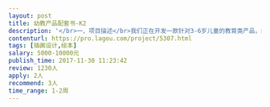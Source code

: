 ```yaml
---                
layout: post       
title: 幼教产品配套书-K2           
description: '</br>一、项目描述</br>我们正在开发一款针对3-6岁儿童的教育类产品，内容涵盖孩子学习的方方面面，比如数学、英语、识字等等。产品需要配套的书籍。书籍不是绘本，更多的是一个一个的知识点。一本书包含40页的内容。</br> </br>二、主要工作</br>插画师根据内容要求绘制书中内容，包括每一页所表现的场景和元素。为保证统一性，人物形象、动物形象和场景的画风请严格按照我方提供的样稿执行。</br> </br>三、人员要求</br>擅长儿童卡通风格的插画师，特别是幼儿园阶段的插画风格，制作过“儿童读物”和“低龄儿童游戏”者优先。因为周期紧、任务重，我们倾向与不同的插画师或团队来完成此次工作。</br></br>四、工作量</br>1.所有工作从今日起到12月10号止。</br>2.所有制作文件均为成品文件。（需绘制+排版，可以直接印刷）</br>'     
contenturl: https://pro.lagou.com/project/5307.html      
tags: [插画设计,绘本]            
salary: 5000-10000元          
publish_time: 2017-11-30 11:23:42         
review: 1230人                   
apply: 2人                   
recommend: 3人                   
time_range: 1-2周              
---                 
```

